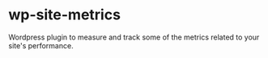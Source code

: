 # wp-site-metrics
Wordpress plugin to measure and track some of the metrics related to your site's performance.

